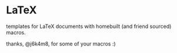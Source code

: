 # LaTeX
templates for LaTeX documents with homebuilt (and friend sourced) macros.


thanks, @j6k4m8, for some of your macros :)

